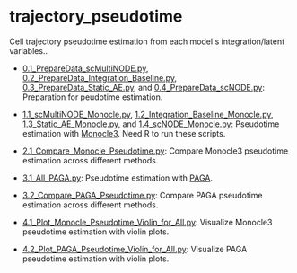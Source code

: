 # trajectory_pseudotime

Cell trajectory pseudotime estimation from each model's integration/latent variables..

- [0.1_PrepareData_scMultiNODE.py](./0.1_PrepareData_scMultiNODE.py), [0.2_PrepareData_Integration_Baseline.py](./0.2_PrepareData_Integration_Baseline.py), 
[0.3_PrepareData_Static_AE.py](./0.3_PrepareData_Static_AE.py), and [0.4_PrepareData_scNODE.py](./0.4_PrepareData_scNODE.py): 
Preparation for peudotime estimation.

- [1.1_scMultiNODE_Monocle.py](./1.1_scMultiNODE_Monocle.py), [1.2_Integration_Baseline_Monocle.py](./1.2_Integration_Baseline_Monocle.py), 
[1.3_Static_AE_Monocle.py](./1.3_Static_AE_Monocle.py), and [1.4_scNODE_Monocle.py](./1.4_scNODE_Monocle.py): 
Pseudotime estimation with [Monocle3](https://cole-trapnell-lab.github.io/monocle3/). Need R to run these scripts.

- [2.1_Compare_Monocle_Pseudotime.py](./2.1_Compare_Monocle_Pseudotime.py): Compare Monocle3 pseudotime estimation across different methods.

- [3.1_All_PAGA.py](./3.1_All_PAGA.py): Pseudotime estimation with [PAGA](https://github.com/theislab/paga). 

- [3.2_Compare_PAGA_Pseudotime.py](./3.2_Compare_PAGA_Pseudotime.py): Compare PAGA pseudotime estimation across different methods.

- [4.1_Plot_Monocle_Pseudotime_Violin_for_All.py](./4.1_Plot_Monocle_Pseudotime_Violin_for_All.py): Visualize Monocle3 pseudotime estimation with violin plots.
- [4.2_Plot_PAGA_Pseudotime_Violin_for_All.py](./4.2_Plot_PAGA_Pseudotime_Violin_for_All.py): Visualize PAGA pseudotime estimation with violin plots.

